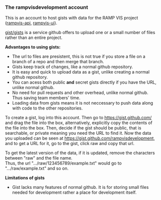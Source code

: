 ### The rampvisdevelopment account
This is an account to host gists with data for the RAMP VIS project ([rampvis-api](https://github.com/ScottishCovidResponse/rampvis-api), [rampvis-ui](https://github.com/ScottishCovidResponse/rampvis-ui)).

[gist/gists](https://docs.github.com/en/github/writing-on-github/editing-and-sharing-content-with-gists/creating-gists) is a service github offers to upload one or a small number of files rather than an entire project. 

**Advantages to using gists:**
* The url to files are presistent, this is not true if you store a file on a branch of a repo and then merge that branch.
* Gists keep track of changes, like a normal github repository.
* It is easy and quick to upload data as a gist, unlike creating a normal github repository.
* You can acess both public **and** secret gists directly if you have the URL, unlike normal github.
* No need for pull requests and other overhead, unlike normal github. Thus saving team members' time.
* Loading data from gists means it is not neccessary to push data along with code to the other repositories.

To create a gist, log into this account. Then go to https://gist.github.com/ and drag the file into the box, alternatively, explicitly copy the contents of the file into the box. Then, decide if the gist should be public, that is searchable, or private meaning you need the URL to find it. Now the data you uploaded can be seen at https://gist.github.com/rampvisdevelopment, and to get a URL for it, go to the gist, click raw and copy that url. 

To get the latest version of the data, if it is updated, remove the characters between "raw" and the file name.   
Thus, the url ".../raw/123456789/example.txt" would go to ".../raw/example.txt" and so on.

**Limitations of gists**
* Gist lacks many features of normal github. It is for storing small files needed for development rather a place for development itself.

<!--
**rampvisdevelopment/rampvisdevelopment** is a ✨ _special_ ✨ repository because its `README.md` (this file) appears on your GitHub profile.

Here are some ideas to get you started:

- 🔭 I’m currently working on ...
- 🌱 I’m currently learning ...
- 👯 I’m looking to collaborate on ...
- 🤔 I’m looking for help with ...
- 💬 Ask me about ...
- 📫 How to reach me: ...
- 😄 Pronouns: ...
- ⚡ Fun fact: ...
-->
